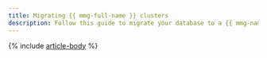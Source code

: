 ```yaml
---
title: Migrating {{ mmg-full-name }} clusters
description: Follow this guide to migrate your database to a {{ mmg-name }} cluster.
---
```


{% include [article-body](../../_tutorials/dataplatform/storedoc.md) %}
